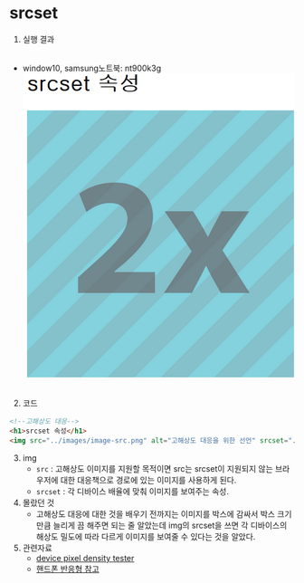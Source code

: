 # srcset
1. 실행 결과<br><br>
 - window10, samsung노트북: nt900k3g
![srcset 고해상도 실행결과](img/srcset1.png)<br><br>
2. 코드
```html
<!--고해상도 대응-->
<h1>srcset 속성</h1>
<img src="../images/image-src.png" alt="고해상도 대응을 위한 선언" srcset="../images/image-1x.png 1x, ../images/image-2x.png 2x, ../images/image-3x.png 3x, ../images/image-4x.png 4x">
```
3. img
    - `src` : 고해상도 이미지를 지원할 목적이면 src는 srcset이 지원되지 않는 브라우저에 대한 대응책으로 경로에 있는 이미지를 사용하게 된다.
    - `srcset` : 각 디바이스 배율에 맞춰 이미지를 보여주는 속성.
4. 몰랐던 것
    - 고해상도 대응에 대한 것을 배우기 전까지는 이미지를 박스에 감싸서 박스 크기만큼 늘리게 끔 해주면 되는 줄 알았는데
  img의 srcset을 쓰면 각 디바이스의 해상도 밀도에 따라 다르게 이미지를 보여줄 수 있다는 것을 알았다.
5. 관련자료
    - [device pixel density tester](https://bjango.com/articles/min-device-pixel-ratio/) 
    - [핸드폰 반응형 참고](http://troy.labs.daum.net/)
